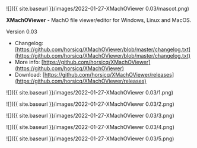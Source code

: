![]({{ site.baseurl }}/images/2022-01-27-XMachOViewer 0.03/mascot.png)

**XMachOViewer** - MachO file viewer/editor for Windows, Linux and MacOS.

Version 0.03

- Changelog: [https://github.com/horsicq/XMachOViewer/blob/master/changelog.txt](https://github.com/horsicq/XMachOViewer/blob/master/changelog.txt)
- More info: [https://github.com/horsicq/XMachOViewer](https://github.com/horsicq/XMachOViewer)
- Download: [https://github.com/horsicq/XMachOViewer/releases](https://github.com/horsicq/XMachOViewer/releases)

![]({{ site.baseurl }}/images/2022-01-27-XMachOViewer 0.03/1.png)

![]({{ site.baseurl }}/images/2022-01-27-XMachOViewer 0.03/2.png)

![]({{ site.baseurl }}/images/2022-01-27-XMachOViewer 0.03/3.png)

![]({{ site.baseurl }}/images/2022-01-27-XMachOViewer 0.03/4.png)

![]({{ site.baseurl }}/images/2022-01-27-XMachOViewer 0.03/5.png)
